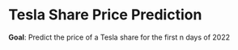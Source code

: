 # Tesla Share Price Prediction 
 **Goal**: Predict the price of a Tesla share for the first n days of 2022
